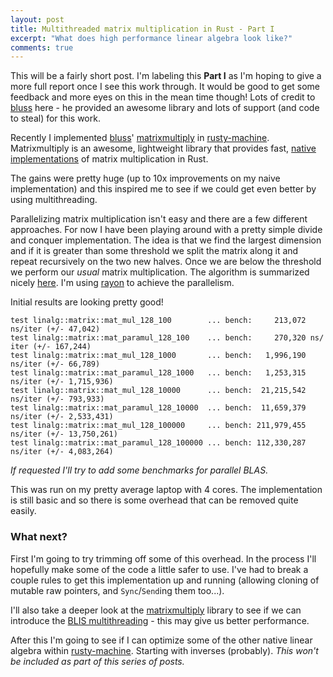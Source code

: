 ```yaml
---
layout: post
title: Multithreaded matrix multiplication in Rust - Part I
excerpt: "What does high performance linear algebra look like?"
comments: true
---
```


This will be a fairly short post. I'm labeling this **Part I** as I'm hoping to give a more full report once I see this work through. It would be good to get some feedback and more eyes on this in the mean time though! Lots of credit to [bluss](https://github.com/bluss) here - he provided an awesome library and lots of support (and code to steal) for this work.


Recently I implemented [bluss](https://github.com/bluss)' [matrixmultiply](https://github.com/bluss/matrixmultiply) in [rusty-machine](https://github.com/AtheMathmo/rusty-machine). Matrixmultiply is an awesome, lightweight library that provides fast, [native implementations](http://bluss.github.io/rust/2016/03/28/a-gemmed-rabbit-hole/) of matrix multiplication in Rust.

The gains were pretty huge (up to 10x improvements on my naive implementation) and this inspired me to see if we could get even better by using multithreading.

Parallelizing matrix multiplication isn't easy and there are a few different approaches. For now I have been playing around with a pretty simple divide and conquer implementation. The idea is that we find the largest dimension and if it is greater than some threshold we split the matrix along it and repeat recursively on the two new halves. Once we are below the threshold we perform our _usual_ matrix multiplication. The algorithm is summarized nicely [here](https://en.wikipedia.org/wiki/Matrix_multiplication_algorithm#Non-square_matrices). I'm using [rayon](https://github.com/nikomatsakis/rayon) to achieve the parallelism.

Initial results are looking pretty good!

```
test linalg::matrix::mat_mul_128_100        ... bench:     213,072 ns/iter (+/- 47,042)
test linalg::matrix::mat_paramul_128_100    ... bench:     270,320 ns/ iter (+/- 167,244)
test linalg::matrix::mat_mul_128_1000       ... bench:   1,996,190 ns/iter (+/- 66,789)
test linalg::matrix::mat_paramul_128_1000   ... bench:   1,253,315 ns/iter (+/- 1,715,936)
test linalg::matrix::mat_mul_128_10000      ... bench:  21,215,542 ns/iter (+/- 793,933)
test linalg::matrix::mat_paramul_128_10000  ... bench:  11,659,379 ns/iter (+/- 2,533,431)
test linalg::matrix::mat_mul_128_100000     ... bench: 211,979,455 ns/iter (+/- 13,750,261)
test linalg::matrix::mat_paramul_128_100000 ... bench: 112,330,287 ns/iter (+/- 4,083,264)
```

_If requested I'll try to add some benchmarks for parallel BLAS._

This was run on my pretty average laptop with 4 cores. The implementation is still basic and so there is some overhead that can be removed quite easily.

### What next?

First I'm going to try trimming off some of this overhead. In the process I'll hopefully make some of the code a little safer to use. I've had to break a couple rules to get this implementation up and running (allowing cloning of mutable raw pointers, and `Sync`/`Send`ing them too...).

I'll also take a deeper look at the [matrixmultiply](https://github.com/bluss/matrixmultiply) library to see if we can introduce the [BLIS multithreading](https://github.com/flame/blis/wiki/Multithreading) - this may give us better performance.

After this I'm going to see if I can optimize some of the other native linear algebra within [rusty-machine](https://github.com/AtheMathmo/rusty-machine). Starting with inverses (probably). _This won't be included as part of this series of posts._